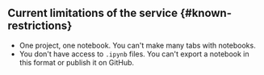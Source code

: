 ## Current limitations of the service {#known-restrictions}

* One project, one notebook. You can't make many tabs with notebooks.
* You don't have access to `.ipynb` files. You can't export a notebook in this format or publish it on GitHub.

